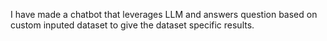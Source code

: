 I have made a chatbot that leverages LLM and answers question based on custom inputed dataset to give the dataset specific results.
